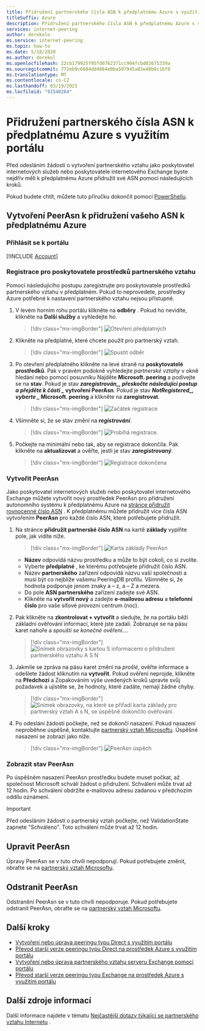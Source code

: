 ```yaml
---
title: Přidružení partnerského čísla ASN k předplatnému Azure s využitím portálu
titleSuffix: Azure
description: Přidružení partnerského čísla ASN k předplatnému Azure s využitím portálu
services: internet-peering
author: derekolo
ms.service: internet-peering
ms.topic: how-to
ms.date: 5/18/2020
ms.author: derekol
ms.openlocfilehash: 22cb179925f95fd0762371cc904fcbd02675339a
ms.sourcegitcommit: 772eb9c6684dd4864e0ba507945a83e48b8c16f0
ms.translationtype: MT
ms.contentlocale: cs-CZ
ms.lasthandoff: 03/19/2021
ms.locfileid: "91540264"
---
```

# <a name="associate-peer-asn-to-azure-subscription-using-the-portal"></a>Přidružení partnerského čísla ASN k předplatnému Azure s využitím portálu

Před odesláním žádosti o vytvoření partnerského vztahu jako poskytovatel internetových služeb nebo poskytovatele internetového Exchange byste nejdřív měli k předplatnému Azure přidružit své ASN pomocí následujících kroků.

Pokud budete chtít, můžete tuto příručku dokončit pomocí [PowerShellu](howto-subscription-association-powershell.md).

## <a name="create-peerasn-to-associate-your-asn-with-azure-subscription"></a>Vytvoření PeerAsn k přidružení vašeho ASN k předplatnému Azure

### <a name="sign-in-to-the-portal"></a>Přihlásit se k portálu
[!INCLUDE [Account](./includes/account-portal.md)]

### <a name="register-for-peering-resource-provider"></a>Registrace pro poskytovatele prostředků partnerského vztahu
Pomocí následujícího postupu zaregistrujte pro poskytovatele prostředků partnerského vztahu v předplatném. Pokud to neprovedete, prostředky Azure potřebné k nastavení partnerského vztahu nejsou přístupné.

1. V levém horním rohu portálu klikněte na **odběry** . Pokud ho nevidíte, klikněte na **Další služby** a vyhledejte ho.

    > [!div class="mx-imgBorder"]
    > ![Otevření předplatných](./media/rp-subscriptions-open.png)

1. Klikněte na předplatné, které chcete použít pro partnerský vztah.

    > [!div class="mx-imgBorder"]
    > ![Spustit odběr](./media/rp-subscriptions-launch.png)

1. Po otevření předplatného klikněte na levé straně na **poskytovatelé prostředků**. Pak v pravém podokně vyhledejte *partnerské vztahy* v okně hledání nebo pomocí posuvníku Najděte **Microsoft. peering** a podívejte se na **stav**. Pokud je stav **_zaregistrován_*_, přeskočte následující postup a přejděte k části _* vytvoření PeerAsn**. Pokud je stav **_NotRegistered_*_, vyberte _* Microsoft. peering** a klikněte na **zaregistrovat**.

    > [!div class="mx-imgBorder"]
    > ![Začátek registrace](./media/rp-register-start.png)

1. Všimněte si, že se stav změní na ***registrování***.

    > [!div class="mx-imgBorder"]
    > ![Probíhá registrace.](./media/rp-register-progress.png)

1. Počkejte na minimální nebo tak, aby se registrace dokončila. Pak klikněte na **aktualizovat** a ověřte, jestli je stav **_zaregistrovaný_**.

    > [!div class="mx-imgBorder"]
    > ![Registrace dokončena](./media/rp-register-completed.png)

### <a name="create-peerasn"></a>Vytvořit PeerAsn
Jako poskytovatel internetových služeb nebo poskytovatel internetového Exchange můžete vytvořit nový prostředek PeerAsn pro přidružení autonomního systému k předplatnému Azure na [stránce přidružit rovnocenné číslo ASN](https://go.microsoft.com/fwlink/?linkid=2129592) . K předplatnému můžete přidružit více čísla ASN vytvořením **PeerAsn** pro každé číslo ASN, které potřebujete přidružit.

1. Na stránce **přidružit partnerské číslo ASN** na kartě **základy** vyplňte pole, jak vidíte níže.

    > [!div class="mx-imgBorder"]
    > ![Karta základy PeerAsn](./media/peerasn-basics-tab.png)

    * **Název** odpovídá názvu prostředku a může to být cokoli, co si zvolíte.  
    * Vyberte **předplatné** , ke kterému potřebujete přidružit číslo ASN.
    * Název **partnerského** zařízení odpovídá názvu vaší společnosti a musí být co nejblíže vašemu PeeringDB profilu. Všimněte si, že hodnota podporuje jenom znaky a – z, a – Z a mezera.
    * Do pole **ASN partnerského** zařízení zadejte své ASN.
    * Klikněte na **vytvořit nový** a zadejte **e-mailovou adresu** a **telefonní číslo** pro vaše síťové provozní centrum (noc).
1. Pak klikněte na **zkontrolovat + vytvořit** a sledujte, že na portálu běží základní ověřování informací, které jste zadali. Zobrazuje se na pásu karet nahoře a *spouští se konečné ověření...*.

    > [!div class="mx-imgBorder"]
    > ![Snímek obrazovky s kartou S informacemi o přidružení partnerského vztahu A S N](./media/peerasn-review-tab-validation.png)

1. Jakmile se zpráva na pásu karet změní na *prošlé*, ověřte informace a odešlete žádost kliknutím na **vytvořit**. Pokud ověření neprojde, klikněte na **Předchozí** a Zopakováním výše uvedených kroků upravte svůj požadavek a ujistěte se, že hodnoty, které zadáte, nemají žádné chyby.

    > [!div class="mx-imgBorder"]
    > ![Snímek obrazovky, na které se přiřadí karta základy pro partnerský vztah A s N, se úspěšně dokončilo ověřování.](./media/peerasn-review-tab.png)

1. Po odeslání žádosti počkejte, než se dokončí nasazení. Pokud nasazení neproběhne úspěšně, kontaktujte [partnerský vztah Microsoftu](mailto:peering@microsoft.com). Úspěšné nasazení se zobrazí jako níže.

    > [!div class="mx-imgBorder"]
    > ![PeerAsn úspěch](./media/peerasn-success.png)

### <a name="view-status-of-a-peerasn"></a>Zobrazit stav PeerAsn
Po úspěšném nasazení PeerAsn prostředku budete muset počkat, až společnost Microsoft schválí žádost o přidružení. Schválení může trvat až 12 hodin. Po schválení obdržíte e-mailovou adresu zadanou v předchozím oddílu oznámení.

> [!IMPORTANT]
> Před odesláním žádosti o partnerský vztah počkejte, než ValidationState zapnete "Schváleno". Toto schválení může trvat až 12 hodin.

## <a name="modify-peerasn"></a>Upravit PeerAsn
Úpravy PeerAsn se v tuto chvíli nepodporují. Pokud potřebujete změnit, obraťte se na [partnerský vztah Microsoftu](mailto:peering@microsoft.com).

## <a name="delete-peerasn"></a>Odstranit PeerAsn
Odstranění PeerAsn se v tuto chvíli nepodporuje. Pokud potřebujete odstranit PeerAsn, obraťte se na [partnerský vztah Microsoftu](mailto:peering@microsoft.com).

## <a name="next-steps"></a>Další kroky

* [Vytvoření nebo úprava peeringu typu Direct s využitím portálu](howto-direct-portal.md)
* [Převod starší verze peeringu typu Direct na prostředek Azure s využitím portálu](howto-legacy-direct-portal.md)
* [Vytvoření nebo úprava partnerského vztahu serveru Exchange pomocí portálu](howto-exchange-portal.md)
* [Převod starší verze peeringu typu Exchange na prostředek Azure s využitím portálu](howto-legacy-exchange-portal.md)

## <a name="additional-resources"></a>Další zdroje informací

Další informace najdete v tématu [Nejčastější dotazy týkající se partnerského vztahu Internetu](faqs.md) .
